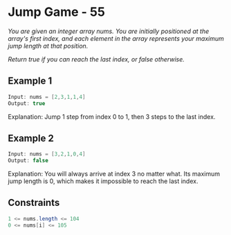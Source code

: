 # Jump Game - 55
_You are given an integer array nums. You are initially positioned at the array's first index, and each element in the array represents your maximum jump length at that position._

_Return true if you can reach the last index, or false otherwise._

 

## Example 1

```java
Input: nums = [2,3,1,1,4]
Output: true
```

Explanation: Jump 1 step from index 0 to 1, then 3 steps to the last index.


## Example 2

```java
Input: nums = [3,2,1,0,4]
Output: false
```

Explanation: You will always arrive at index 3 no matter what. Its maximum jump length is 0, which makes it impossible to reach the last index.
 

## Constraints

```java
1 <= nums.length <= 104
0 <= nums[i] <= 105
```